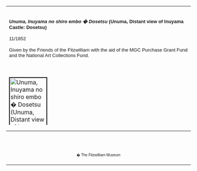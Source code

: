 <html>

<head>

<title>Info</title>
</head>



<div align="center">
  <center>
  <table border="0" width="100%" cellpadding="0" cellspacing="4" height="326">
    <tr>
      <td width="100%" height="30">
      </td>
    </tr>
    <tr>
      <td width="100%" height="30">
      <b><i><font face="Arial" size="2">Unuma, Inuyama no shiro embo �
      Dosetsu</font></i><font face="Arial" size="2"> (Unuma, Distant view
      of Inuyama Castle: Dosetsu)</font></b><font FACE="Arial">
      <p><font size="2">11/1852</font></p>
      </font><font FACE="Arial" SIZE="2">
      <p>Given by the Friends of the Fitzwilliam with the aid of the MGC
      Purchase Grant Fund and the National Art Collections Fund.</font>
      </td>
    </tr>
    <tr>
      <td width="100%" height="30">
      </td>
    </tr>
    <tr>
      <td width="100%" height="30">
      <a href="KUN/kunp65.htm"><img border="2" src="P.65-1999_small.jpg" alt="Unuma, Inuyama no shiro embo � Dosetsu (Unuma, Distant view of Inuyama Castle: Dosetsu)" width="100" height="145"></a>
      </td>
    </tr>
    <tr>
      <td width="100%" height="30">
      </td>
    </tr>
    <tr>
      <td width="100%" height="30">
      <font FACE="Arial"><font size="2">Portrait of Sawamura
      Sojuro V (formerly Suketakaya Takasuke
      III) as Inuyuma
      Dosetsu, with a view of Inuyama Castle on the <a href="Group22.htm"> Kiso Highway</a> in the
      background, from the series <i>Kiso rokuju-kyu tsugi </i>(Sixty-nine
      Kiso Stations).</font></font>
      <font FACE="Arial">
      <p><font size="2">This was one of several series by Kunisada with
      landscape backgrounds designed to capitalise on the success of the series
      of prints with views of the <a href="Group1.htm">Tokaido</a> published in
      early 1852. Three prints from the <i>Kiso</i> series are displayed here.</font></p>
      <p><font size="2">Inuyama Dosetsu was one of the 8 samurai in Takizawa
      Baikin's quasi-historical novel, <i>Nanso Satomi Hakkenden</i> (<a href="Group23.htm">Biography
      of the Eight Dogs</a>), issued over many years (1814-42) with
      illustrations by several artists including Kunisada. It tells the story of
      nine generations of the fictional Satomi clan. Each samurai represents a
      different samurai virtue, and has a name that includes the word for 'dog'
      (<i>inu</i>). The story was first adapted for Kabuki in 1834, and
      subsequent versions included Sakurada Jisuke III's <i>Satomi Hakkenden</i>,
      produced in 1852 when this print was issued. Earlier in that year,
      Kuniyoshi designed a print of Dosetsu in his 'Kiso Highway' series.</font></font>
      </td>
    </tr>
  </table>
  </center>
</div>
<div align="center">
  <center>
  <table border="0" cellpadding="0" width="100%" cellspacing="4">
    <tr>
      <td width="26%">
        <p align="center"><br>
        <br>
        <font FACE="Arial" size="1">� The Fitzwilliam Museum</font></p>
      </td>
    </tr>
  </table>
  </center>
</div>
</body>
</html>
